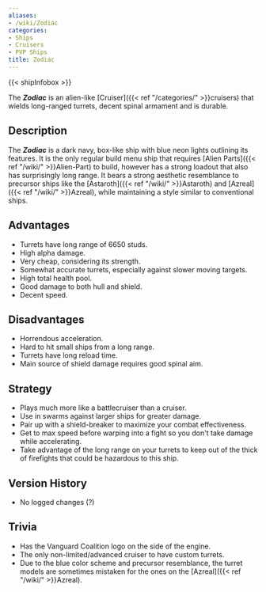 ```yaml
---
aliases:
- /wiki/Zodiac
categories:
- Ships
- Cruisers
- PVP Ships
title: Zodiac
---  
```


{{< shipInfobox >}} 

The **_Zodiac_** is an alien-like [Cruiser]({{< ref "/categories/" >}}cruisers) that wields long-ranged turrets, decent spinal armament and is durable. 

## Description

The **_Zodiac_** is a dark navy, box-like ship with blue neon lights outlining its features. It is the only regular build menu ship that requires [Alien Parts]({{< ref "/wiki/" >}}Alien-Part) to build, however has a strong loadout that also has surprisingly long range. It bears a strong aesthetic resemblance to precursor ships like the [Astaroth]({{< ref "/wiki/" >}}Astaroth) and [Azreal]({{< ref "/wiki/" >}}Azreal), while maintaining a style similar to conventional ships.

## Advantages

- Turrets have long range of 6650 studs.
- High alpha damage.
- Very cheap, considering its strength.
- Somewhat accurate turrets, especially against slower moving targets.
- High total health pool.
- Good damage to both hull and shield.
- Decent speed.

## Disadvantages

- Horrendous acceleration.
- Hard to hit small ships from a long range.
- Turrets have long reload time.
- Main source of shield damage requires good spinal aim.

## Strategy

- Plays much more like a battlecruiser than a cruiser.
- Use in swarms against larger ships for greater damage.
- Pair up with a shield-breaker to maximize your combat effectiveness.
- Get to max speed before warping into a fight so you don't take damage while accelerating.
- Take advantage of the long range on your turrets to keep out of the thick of firefights that could be hazardous to this ship.

## Version History 

- No logged changes (?)

## Trivia

- Has the Vanguard Coalition logo on the side of the engine.
- The only non-limited/advanced cruiser to have custom turrets.
- Due to the blue color scheme and precursor resemblance, the turret models are sometimes mistaken for the ones on the [Azreal]({{< ref "/wiki/" >}}Azreal).